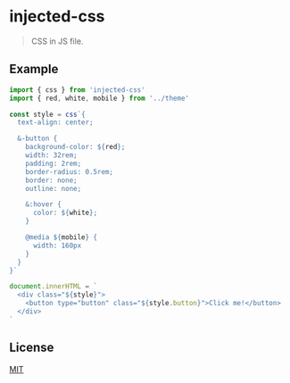 # injected-css

> CSS in JS file.

## Example

```js
import { css } from 'injected-css'
import { red, white, mobile } from '../theme'

const style = css`{
  text-align: center;

  &-button {
    background-color: ${red};
    width: 32rem;
    padding: 2rem;
    border-radius: 0.5rem;
    border: none;
    outline: none;

    &:hover {
      color: ${white};
    }

    @media ${mobile} {
      width: 160px
    }
  }
}`

document.innerHTML = `
  <div class="${style}">
    <button type="button" class="${style.button}">Click me!</button>
  </div>
`
```

## License

[MIT]('./LICENSE')
